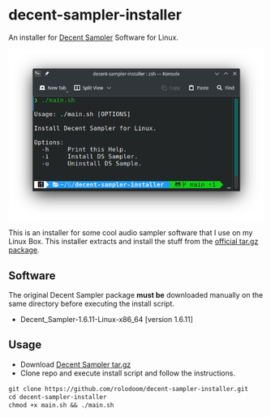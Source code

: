 # decent-sampler-installer

An installer for [Decent Sampler](https://www.decentsamples.com/product/decent-sampler-plugin/) Software for Linux.

![Screenshot](screenshot.png "Screenshot")

This is an installer for some cool audio sampler software that I use on my Linux Box. This installer extracts and install the stuff from the [official tar.gz package](https://www.decentsamples.com/product/decent-sampler-plugin/).

## Software

The original Decent Sampler package **must be** downloaded manually on the same directory before executing the install script.

- Decent_Sampler-1.6.11-Linux-x86_64 [version 1.6.11]

## Usage

- Download [Decent Sampler tar.gz](https://www.decentsamples.com/product/decent-sampler-plugin/)
- Clone repo and execute install script and follow the instructions.

```
git clone https://github.com/rolodoom/decent-sampler-installer.git
cd decent-sampler-installer
chmod +x main.sh && ./main.sh
```
